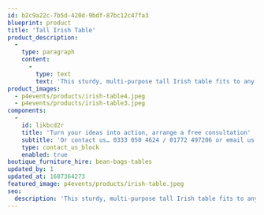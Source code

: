 ```yaml
---
id: b2c9a22c-7b5d-420d-9bdf-87bc12c47fa3
blueprint: product
title: 'Tall Irish Table'
product_description:
  -
    type: paragraph
    content:
      -
        type: text
        text: 'This sturdy, multi-purpose tall Irish table fits to any theme, offering maximum functionality with a classic finish.'
product_images:
  - p4events/products/irish-table4.jpeg
  - p4events/products/irish-table3.jpeg
components:
  -
    id: likbcd2r
    title: 'Turn your ideas into action, arrange a free consultation'
    subtitle: 'Or contact us… 0333 050 4624 / 01772 497206 or email us: info@p4events.co.uk'
    type: contact_us_block
    enabled: true
boutique_furniture_hire: bean-bags-tables
updated_by: 1
updated_at: 1687364273
featured_image: p4events/products/irish-table.jpeg
seo:
  description: 'This sturdy, multi-purpose tall Irish table fits to any theme, offering maximum functionality with a classic finish.'
---
```

